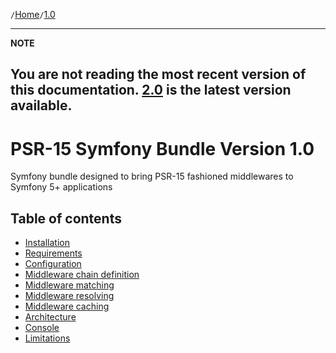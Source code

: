`/`[Home](/psr15-symfony-bundle)`/`[1.0](/psr15-symfony-bundle/1.0)

---
**NOTE**

You are not reading the most recent version of this documentation. [2.0](/psr15-symfony-bundle/docs/2.0) is the latest version available.
---

# PSR-15 Symfony Bundle Version 1.0
Symfony bundle designed to bring PSR-15 fashioned middlewares to Symfony 5+ applications

## Table of contents
- [Installation](01-installation.html#installation)
- [Requirements](01-installation.html#requirements)
- [Configuration](02-configuration.html)
- [Middleware chain definition](03-middlewares.html#chain-definition)
- [Middleware matching](03-middlewares.html#matching)
- [Middleware resolving](03-middlewares.html#resolving)
- [Middleware caching](03-middlewares.html#caching)
- [Architecture](04-architecture.html)
- [Console](05-console.html)
- [Limitations](06-limitations.html)
